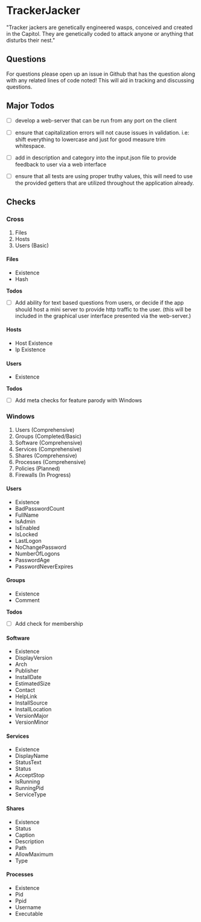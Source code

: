 # TrackerJacker
"Tracker jackers are genetically engineered wasps, conceived and created in the Capitol. They are genetically coded to attack anyone or anything that disturbs their nest."

## Questions
For questions please open up an issue in Github that has the question along with any related lines of code noted! This will aid in tracking and discussing questions.

## Major Todos
- [ ] develop a web-server that can be run from any port on the client
- [ ] ensure that capitalization errors will not cause issues in validation. i.e: shift everything to lowercase and just for good measure trim whitespace.
- [ ] add in description and category into the input.json file to provide feedback to user via a web interface
- [ ] ensure that all tests are using proper truthy values, this will need to use the provided getters that are utilized throughout the application already.
 

## Checks
### Cross
1. Files
2. Hosts
3. Users (Basic)

#### Files
* Existence
* Hash

**Todos**
- [ ] Add ability for text based questions from users, or decide if the app should host a mini server to provide http traffic to the user. (this will be included in the graphical user interface presented via the web-server.)

#### Hosts
* Host Existence
* Ip Existence

#### Users
* Existence

**Todos**
- [ ] Add meta checks for feature parody with Windows

### Windows
1. Users (Comprehensive)
2. Groups (Completed/Basic)
3. Software (Comprehensive)
4. Services (Comprehensive) 
5. Shares (Comprehensive)
6. Processes (Comprehensive)
7. Policies (Planned)
8. Firewalls (In Progress)

#### Users
* Existence
* BadPasswordCount
* FullName
* IsAdmin
* IsEnabled
* IsLocked
* LastLogon
* NoChangePassword
* NumberOfLogons
* PasswordAge
* PasswordNeverExpires

#### Groups
* Existence
* Comment

**Todos**
- [ ] Add check for membership

#### Software
* Existence
* DisplayVersion
* Arch
* Publisher
* InstallDate
* EstimatedSize
* Contact
* HelpLink
* InstallSource
* InstallLocation
* VersionMajor
* VersionMinor

#### Services
* Existence
* DisplayName
* StatusText
* Status
* AcceptStop
* IsRunning
* RunningPid
* ServiceType

#### Shares
* Existence
* Status
* Caption
* Description
* Path
* AllowMaximum
* Type

#### Processes
* Existence
* Pid
* Ppid
* Username
* Executable